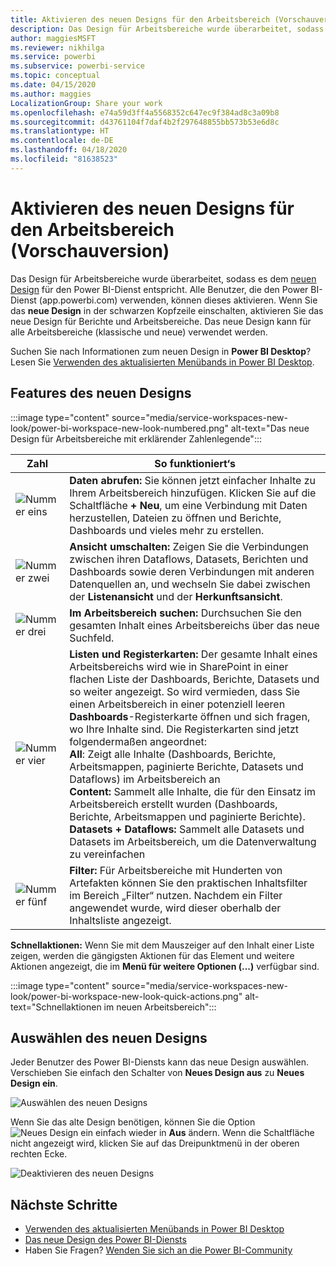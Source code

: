 ```yaml
---
title: Aktivieren des neuen Designs für den Arbeitsbereich (Vorschauversion)
description: Das Design für Arbeitsbereiche wurde überarbeitet, sodass es dem neuen Design für den Power BI-Dienst entspricht.
author: maggiesMSFT
ms.reviewer: nikhilga
ms.service: powerbi
ms.subservice: powerbi-service
ms.topic: conceptual
ms.date: 04/15/2020
ms.author: maggies
LocalizationGroup: Share your work
ms.openlocfilehash: e74a59d3ff4a5568352c647ec9f384ad8c3a09b8
ms.sourcegitcommit: d43761104f7daf4b2f297648855bb573b53e6d8c
ms.translationtype: HT
ms.contentlocale: de-DE
ms.lasthandoff: 04/18/2020
ms.locfileid: "81638523"
---
```

# <a name="opt-in-to-the-workspace-new-look-preview"></a>Aktivieren des neuen Designs für den Arbeitsbereich (Vorschauversion)

Das Design für Arbeitsbereiche wurde überarbeitet, sodass es dem [neuen Design](../service-new-look.md) für den Power BI-Dienst entspricht. Alle Benutzer, die den Power BI-Dienst (app.powerbi.com) verwenden, können dieses aktivieren. Wenn Sie das **neue Design** in der schwarzen Kopfzeile einschalten, aktivieren Sie das neue Design für Berichte und Arbeitsbereiche. Das neue Design kann für alle Arbeitsbereiche (klassische und neue) verwendet werden.

Suchen Sie nach Informationen zum neuen Design in **Power BI Desktop**? Lesen Sie [Verwenden des aktualisierten Menübands in Power BI Desktop](../desktop-ribbon.md).

## <a name="features-of-the-new-look"></a>Features des neuen Designs

:::image type="content" source="media/service-workspaces-new-look/power-bi-workspace-new-look-numbered.png" alt-text="Das neue Design für Arbeitsbereiche mit erklärender Zahlenlegende":::

|Zahl  |So funktioniert‘s |
|---------|---------|
|  ![Nummer eins](media/service-workspaces-new-look/circle-one.png)  | **Daten abrufen:** Sie können jetzt einfacher Inhalte zu Ihrem Arbeitsbereich hinzufügen. Klicken Sie auf die Schaltfläche **+ Neu**, um eine Verbindung mit Daten herzustellen, Dateien zu öffnen und Berichte, Dashboards und vieles mehr zu erstellen.  |
| ![Nummer zwei](media/service-workspaces-new-look/circle-two.png)  | **Ansicht umschalten:** Zeigen Sie die Verbindungen zwischen ihren Dataflows, Datasets, Berichten und Dashboards sowie deren Verbindungen mit anderen Datenquellen an, und wechseln Sie dabei zwischen der **Listenansicht** und der **Herkunftsansicht**. |
| ![Nummer drei](media/service-workspaces-new-look/circle-three.png) | **Im Arbeitsbereich suchen:** Durchsuchen Sie den gesamten Inhalt eines Arbeitsbereichs über das neue Suchfeld.  |
| ![Nummer vier](media/service-workspaces-new-look/circle-four.png)  | **Listen und Registerkarten:** Der gesamte Inhalt eines Arbeitsbereichs wird wie in SharePoint in einer flachen Liste der Dashboards, Berichte, Datasets und so weiter angezeigt. So wird vermieden, dass Sie einen Arbeitsbereich in einer potenziell leeren **Dashboards**-Registerkarte öffnen und sich fragen, wo Ihre Inhalte sind. Die Registerkarten sind jetzt folgendermaßen angeordnet: <br>**All**: Zeigt alle Inhalte (Dashboards, Berichte, Arbeitsmappen, paginierte Berichte, Datasets und Dataflows) im Arbeitsbereich an <br>**Content:** Sammelt alle Inhalte, die für den Einsatz im Arbeitsbereich erstellt wurden (Dashboards, Berichte, Arbeitsmappen und paginierte Berichte). <br>**Datasets + Dataflows:** Sammelt alle Datasets und Datasets im Arbeitsbereich, um die Datenverwaltung zu vereinfachen |
| ![Nummer fünf](media/service-workspaces-new-look/circle-five.png) | **Filter:** Für Arbeitsbereiche mit Hunderten von Artefakten können Sie den praktischen Inhaltsfilter im Bereich „Filter“ nutzen. Nachdem ein Filter angewendet wurde, wird dieser oberhalb der Inhaltsliste angezeigt. |

**Schnellaktionen:** Wenn Sie mit dem Mauszeiger auf den Inhalt einer Liste zeigen, werden die gängigsten Aktionen für das Element und weitere Aktionen angezeigt, die im **Menü für weitere Optionen (...)** verfügbar sind.

:::image type="content" source="media/service-workspaces-new-look/power-bi-workspace-new-look-quick-actions.png" alt-text="Schnellaktionen im neuen Arbeitsbereich":::

## <a name="opt-in-to-the-new-look"></a>Auswählen des neuen Designs

Jeder Benutzer des Power BI-Diensts kann das neue Design auswählen. Verschieben Sie einfach den Schalter von **Neues Design aus** zu **Neues Design ein**.

![Auswählen des neuen Designs](media/service-workspaces-new-look/power-bi-new-look-off.png)

Wenn Sie das alte Design benötigen, können Sie die Option ![Neues Design ein](media/service-workspaces-new-look/power-bi-new-look-toggle-on.png) einfach wieder in **Aus** ändern. Wenn die Schaltfläche nicht angezeigt wird, klicken Sie auf das Dreipunktmenü in der oberen rechten Ecke.

![Deaktivieren des neuen Designs](media/service-workspaces-new-look/power-bi-new-look-on.png)

## <a name="next-steps"></a>Nächste Schritte

- [Verwenden des aktualisierten Menübands in Power BI Desktop](../desktop-ribbon.md)
- [Das neue Design des Power BI-Diensts](../service-new-look.md)
- Haben Sie Fragen? [Wenden Sie sich an die Power BI-Community](https://community.powerbi.com/)

